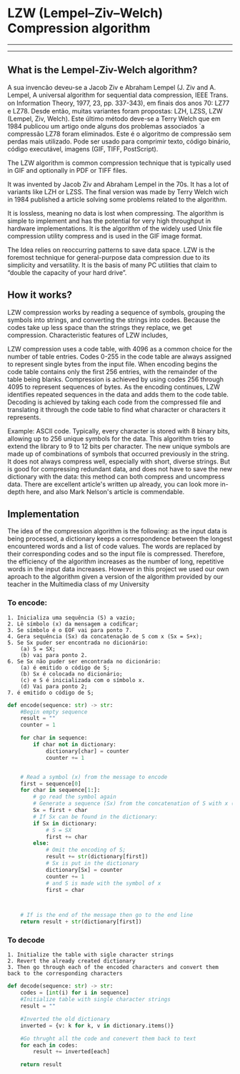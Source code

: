 # LZW (Lempel–Ziv–Welch) Compression algorithm
---

---

## What is the Lempel-Ziv-Welch algorithm?

A sua invencão deveu-se a Jacob Ziv e Abraham Lempel (J. Ziv and A. Lempel, A universal algorithm for sequential data compression, IEEE Trans. on Information Theory, 1977, 23, pp. 337-343), em ﬁnais dos anos 70: LZ77 e LZ78. Desde então, muitas variantes foram propostas: LZH, LZSS, LZW (Lempel, Ziv, Welch). Este último método deve-se a Terry Welch que em 1984 publicou um artigo onde alguns dos problemas associados `a compressão LZ78 foram eliminados.
Este é o algoritmo de compressão sem perdas mais utilizado. Pode ser usado para comprimir texto, código binário, código executável, imagens (GIF, TIFF, PostScript).

The LZW algorithm is common compression technique that is typically used in GIF and optionally in PDF or TIFF files.

It was invented by Jacob Ziv and Abraham Lempel in the 70s. It has a lot of variants like LZH or LZSS.
The final version was made by Terry Welch wich in 1984 published a article solving some problems related to the algorithm.

It is lossless, meaning no data is lost when compressing. 
The algorithm is simple to implement and has the potential for very high throughput in hardware implementations. It is the algorithm of the widely used Unix file compression utility compress and is used in the GIF image format.

The Idea relies on reoccurring patterns to save data space. LZW is the foremost technique for general-purpose data compression due to its simplicity and versatility. It is the basis of many PC utilities that claim to “double the capacity of your hard drive”.

## How it works?

LZW compression works by reading a sequence of symbols, grouping the symbols into strings, and converting the strings into codes. Because the codes take up less space than the strings they replace, we get compression. Characteristic features of LZW includes, 

LZW compression uses a code table, with 4096 as a common choice for the number of table entries. Codes 0-255 in the code table are always assigned to represent single bytes from the input file.
When encoding begins the code table contains only the first 256 entries, with the remainder of the table being blanks. Compression is achieved by using codes 256 through 4095 to represent sequences of bytes.
As the encoding continues, LZW identifies repeated sequences in the data and adds them to the code table.
Decoding is achieved by taking each code from the compressed file and translating it through the code table to find what character or characters it represents.

Example: ASCII code. Typically, every character is stored with 8 binary bits, allowing up to 256 unique symbols for the data. This algorithm tries to extend the library to 9 to 12 bits per character. The new unique symbols are made up of combinations of symbols that occurred previously in the string. It does not always compress well, especially with short, diverse strings. But is good for compressing redundant data, and does not have to save the new dictionary with the data: this method can both compress and uncompress data. 
There are excellent article's written up already, you can look more in-depth here, and also Mark Nelson's article is commendable. 

## Implementation

The idea of the compression algorithm is the following: as the input data is being processed, a dictionary keeps a correspondence between the longest encountered words and a list of code values. The words are replaced by their corresponding codes and so the input file is compressed. Therefore, the efficiency of the algorithm increases as the number of long, repetitive words in the input data increases.
However in this project we used our own aproach to the algorithm given a version of the algorithm provided by our teacher in the Multimedia class of my University

### To encode:
    1. Inicializa uma sequência (S) a vazio; 
    2. Lê símbolo (x) da mensagem a codiﬁcar; 
    3. Se símbolo é o EOF vai para ponto 7. 
    4. Gera sequência (Sx) da concatenação de S com x (Sx = S+x); 
    5. Se Sx puder ser encontrada no dicionário: 
        (a) S = SX; 
        (b) vai para ponto 2. 
    6. Se Sx não puder ser encontrada no dicionário: 
        (a) é emitido o código de S; 
        (b) Sx é colocada no dicionário; 
        (c) e S é inicializada com o símbolo x. 
        (d) Vai para ponto 2; 
    7. é emitido o código de S;

```python
def encode(sequence: str) -> str:
    #Begin empty sequence
    result = ""
    counter = 1

    for char in sequence:
        if char not in dictionary:
            dictionary[char] = counter
            counter += 1


    # Read a symbol (x) from the message to encode
    first = sequence[0]
    for char in sequence[1:]:
        # go read the symbol again
        # Generate a sequence (Sx) from the concatenation of S with x (Sx = S + x)
        Sx = first + char
        # If Sx can be found in the dictionary:
        if Sx in dictionary:
            # S = SX
            first += char
        else:
            # Omit the encoding of S;
            result += str(dictionary[first])
            # Sx is put in the dictionary
            dictionary[Sx] = counter
            counter += 1
            # and S is made with the symbol of x
            first = char



    # If is the end of the message then go to the end line
    return result + str(dictionary[first])
```

### To decode
    
    1. Initialize the table with sigle character strings
    2. Revert the already created dictionary
    3. Then go through each of the encoded characters and convert them back to the corresponding characters

```python
def decode(sequence: str) -> str:
    codes = [int(i) for i in sequence]
    #Initialize table with single character strings
    result = ""

    #Inverted the old dictionary
    inverted = {v: k for k, v in dictionary.items()}

    #Go thrught all the code and conevert them back to text
    for each in codes:
        result += inverted[each]

    return result
```







